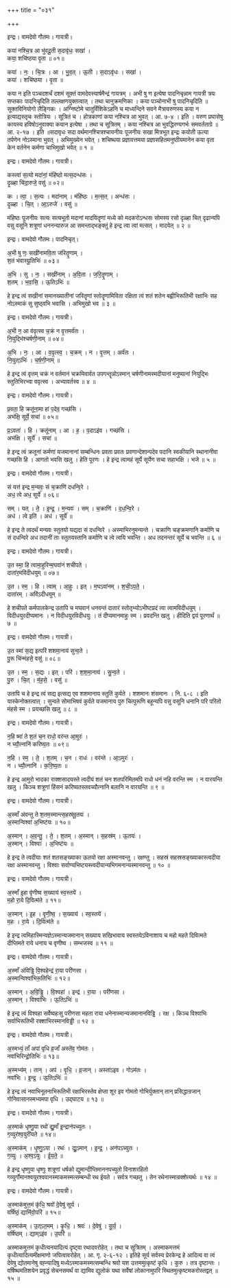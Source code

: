 +++
title = "०३१"

+++


इन्द्रः। वामदेवो गौतमः। गायत्री।

कया॑ नश्चि॒त्र आ भु॑वदू॒ती स॒दावृ॑धः॒ सखा॑ ।  
कया॒ शचि॑ष्ठया वृ॒ता ॥ ०१॥

कया॑ । नः॒ । चि॒त्रः । आ । भु॒व॒त् । ऊ॒ती । स॒दाऽवृ॑धः । सखा॑ ।  
कया॑ । शचि॑ष्ठया । वृ॒ता ॥

कया न इति पञ्चदशर्चं दशमं सूक्तं वामदेवस्यार्षमैन्द्रं गायत्रम् । अभी षु ण इत्येषा पादनिचृन्नाम गायत्री त्रयः सप्तकाः पादनिचृदिति तल्लक्षणयुक्तत्वात् । तथा चानुक्रमणिका । कया पञ्चोनाभी षु पादनिचृदिति ॥ सूक्तविनियोगो लैङ्गिकः । अग्निष्टोमे चातुर्विंशिकेऽहनि च माध्यन्दिने सवने मैत्रावरुणस्य कया न इत्याद्यस्तृचः स्तोत्रियः । सूत्रितं च । होत्रकाणां कया नश्चित्र आ भुवत् । आ. ७-४ । इति । वरुण प्रघासेषु कायस्य हविषोऽनुवाक्या कयान इत्येषा । तथा च सूत्रितम् । कया नश्चित्र आ भुवद्धिरण्यगर्भः समवर्तताग्रे ॥ आ. २-१७ । इति ॥सदावृधः सदा वर्थमानश्चित्रश्चायनीयः पूजनीयः सखा मित्रभूत इन्द्रः कयोती ऊत्या तर्पणेन नोऽस्माना भुवत् । अभिमुख्येन भवेत् । शचिष्थया प्रज्ञावत्तमया प्रज्ञासहितमनुष्ठीयमानेन कया वृता केन वर्तनेन कर्मणा चाभिमुखो भवेत् ॥ १ ॥

इन्द्रः। वामदेवो गौतमः। गायत्री।

कस्त्वा॑ स॒त्यो मदा॑नां॒ मंहि॑ष्ठो मत्स॒दन्ध॑सः ।  
दृ॒ळ्हा चि॑दा॒रुजे॒ वसु॑ ॥ ०२॥

कः । त्वा॒ । स॒त्यः । मदा॑नाम् । मंहि॑ष्ठः । म॒त्स॒त् । अन्ध॑सः ।  
दृ॒ळ्हा । चि॒त् । आ॒ऽरुजे॑ । वसु॑ ॥

मंहिष्ठः पूजनीयः सत्यः सत्यभूतो मदानां मादयितॄणां मध्ये को मदकरोऽन्धसः सोमस्य रसो दृळ्हा चित् दृढान्यपि वसु वसूनि शत्रूणां धननन्यारुज आ समन्ताद्भङ्क्तुं हे इन्द्र त्वा त्वां मत्सत् । मादयेत् ॥ २ ॥

इन्द्रः। वामदेवो गौतमः। पादनिचृत्।

अ॒भी षु णः॒ सखी॑नामवि॒ता ज॑रितॄ॒णाम् ।  
श॒तं भ॑वास्यू॒तिभिः॑ ॥ ०३॥

अ॒भि । सु । नः॒ । सखी॑नाम् । अ॒वि॒ता । ज॒रि॒तॄ॒णाम् ।  
श॒तम् । भ॒वा॒सि॒ । ऊ॒तिऽभिः॑ ॥

हे इन्द्र त्वं सखीनां समानख्यातीनां जरितॄणां स्तोतॄणामिविता रक्षिता त्वं शतं शतेन बह्वीभिरूतिभी रक्षाभिः सह नोऽस्माकं सु सुष्ठ्वभि भवासि । अभिमुखो भव ॥ ३ ॥

इन्द्रः। वामदेवो गौतमः। गायत्री।

अ॒भी न॒ आ व॑वृत्स्व च॒क्रं न वृ॒त्तमर्व॑तः ।  
नि॒युद्भि॑श्चर्षणी॒नाम् ॥ ०४॥

अ॒भि । नः॒ । आ । व॒वृ॒त्स्व॒ । च॒क्रम् । न । वृ॒त्तम् । अर्व॑तः ।  
नि॒युत्ऽभिः॑ । च॒र्ष॒णी॒नाम् ॥

हे इन्द्र त्वं वृत्तम् चक्रं न वर्तमानं चक्रमिवार्वत उपगन्तॄन्नोऽस्मान् चर्षणीनामस्मदीयानां मनुष्यानां नियुद्भिः स्तुतिभिरभ्या ववृत्स्व । अभ्यावर्तस्व ॥ ४ ॥

इन्द्रः। वामदेवो गौतमः। गायत्री।

प्र॒वता॒ हि क्रतू॑ना॒मा हा॑ प॒देव॒ गच्छ॑सि ।  
अभ॑क्षि॒ सूर्ये॒ सचा॑ ॥ ०५॥

प्र॒ऽवता॑ । हि । क्रतू॑नाम् । आ । ह॒ । प॒दाऽइ॑व । गच्छ॑सि ।  
अभ॑क्षि । सूर्ये॑ । सचा॑ ॥

हे इन्द्र त्वं क्रतूनां कर्मणां यजमानानां सम्बन्धिनः प्रवता प्रवतः प्रवणान्देशान्पदेव पदानि स्वकीयानि स्थानानीवा गच्छसि हि । आगतो भवसि खलु । हेति पूरणः । हे इन्द्र त्वामहं सूर्ये सूर्येण सचा सहाभक्षि । भजे ॥ ५ ॥

इन्द्रः। वामदेवो गौतमः। गायत्री।

सं यत्त॑ इन्द्र म॒न्यवः॒ सं च॒क्राणि॑ दधन्वि॒रे ।  
अध॒ त्वे अध॒ सूर्ये॑ ॥ ०६॥

सम् । यत् । ते॒ । इ॒न्द्र॒ । म॒न्यवः॑ । सम् । च॒क्राणि॑ । द॒ध॒न्वि॒रे ।  
अध॑ । त्वे इति॑ । अध॑ । सूर्ये॑ ॥

हे इन्द्र ते त्वदर्थं मन्यवः स्तुतयो यद्यदा सं दधन्विरे । अस्माभिरनुमन्यन्ते । चक्राणि चङ्क्रमणानि कर्माणि च सं दधन्विरे अध तदानीं ताः स्तुतयस्तानि कर्माणि च त्वे त्वयि भवन्ति । अध तदनन्तरं सूर्ये च भवन्ति ॥ ६ ॥

इन्द्रः। वामदेवो गौतमः। गायत्री।

उ॒त स्मा॒ हि त्वामा॒हुरिन्म॒घवा॑नं शचीपते ।  
दाता॑र॒मवि॑दीधयुम् ॥ ०७॥

उ॒त । स्म॒ । हि । त्वाम् । आ॒हुः । इत् । म॒घऽवा॑नम् । श॒ची॒ऽप॒ते॒ ।  
दाता॑रम् । अवि॑ऽदीधयुम् ॥

हे शचीपते कर्मपालकेन्द्र उतापि च मघवानं धनवन्तं दातारं स्तोतृभ्योऽभीष्टप्रदं त्वा त्वामविदीधयुम् । विदीधयुरदीप्यमानः । न विदीधयुरविदीधयुः । तं दीप्यमानमाहुः स्म । प्रवदन्ति खलु । हीदिति द्वयं पूरणार्थं ॥ ७ ॥

इन्द्रः। वामदेवो गौतमः। गायत्री।

उ॒त स्मा॑ स॒द्य इत्परि॑ शशमा॒नाय॑ सुन्व॒ते ।  
पु॒रू चि॑न्मंहसे॒ वसु॑ ॥ ०८॥

उ॒त । स्म॒ । स॒द्यः । इत् । परि॑ । श॒श॒मा॒नाय॑ । सु॒न्व॒ते ।  
पु॒रु । चि॒त् । मं॒ह॒से॒ । वसु॑ ॥

उतापि च हे इन्द्र त्वं सद्य इत्सद्य एव शशमानाय स्तुतिं कुर्वते । शशमानः शंसमानः । नि. ६-८ । इति यास्केनोक्तत्वात् । सुन्वते सोमाभिषवं कुर्वते यजमानाय पुरु चित्पुरूणि बहून्यपि वसु वसूनि धनानि परि परितो मंहसे स्म । प्रयच्छसि खलु ॥ ८ ॥

इन्द्रः। वामदेवो गौतमः। गायत्री।

न॒हि ष्मा॑ ते श॒तं च॒न राधो॒ वर॑न्त आ॒मुरः॑ ।  
न च्यौ॒त्नानि॑ करिष्य॒तः ॥ ०९॥

न॒हि । स्म॒ । ते॒ । श॒तम् । च॒न । राधः॑ । वर॑न्ते । आ॒ऽमुरः॑ ।  
न । च्यौ॒त्नानि॑ । क॒रि॒ष्य॒तः ॥

हे इन्द्र आमुरो भादका राक्शसादयस्ते त्वदीयं शतं चन शतपरिमितमपि राधो धनं नहि वरन्ति स्म । न वारयन्ति खलु । किञ्च शत्रूणां हिंसनं करिष्यतस्तवच्यौत्नानि बलानि न वारयन्ति ॥ ९ ॥

इन्द्रः। वामदेवो गौतमः। गायत्री।

अ॒स्माँ अ॑वन्तु ते श॒तम॒स्मान्त्स॒हस्र॑मू॒तयः॑ ।  
अ॒स्मान्विश्वा॑ अ॒भिष्ट॑यः ॥ १०॥

अ॒स्मान् । अ॒व॒न्तु॒ । ते॒ । श॒तम् । अ॒स्मान् । स॒हस्र॑म् । ऊ॒तयः॑ ।  
अ॒स्मान् । विश्वाः॑ । अ॒भिष्ट॑यः ॥

हे इन्द्र ते त्वदीयाः शतं शतसङ्ख्याका ऊतयो रक्षा अस्मानवन्तु । रक्षण्तु । सहस्रं सहस्रसङ्ख्याकास्त्वदीया रक्षा अस्मानवन्तु । विश्वाः सर्वाण्यभिष्टयस्त्वदीयान्यभिगमनान्यस्मानवन्तु ॥ १० ॥

इन्द्रः। वामदेवो गौतमः। गायत्री।

अ॒स्माँ इ॒हा वृ॑णीष्व स॒ख्याय॑ स्व॒स्तये॑ ।  
म॒हो रा॒ये दि॒वित्म॑ते ॥ ११॥

अ॒स्मान् । इ॒ह । वृ॒णी॒ष्व॒ । स॒ख्याय॑ । स्व॒स्तये॑ ।  
म॒हः । रा॒ये । दि॒वित्म॑ते ॥

हे इन्द्र त्वमिहास्मिन्यज्ञेऽस्मान्यजमानान् सख्याय सखिभावाय स्वस्तयेऽविनाशाय च महो महते दिवित्मते दीप्तिमते राये धनाय च वृणीष्व । सम्भजस्व ॥ ११ ॥

इन्द्रः। वामदेवो गौतमः। गायत्री।

अ॒स्माँ अ॑विड्ढि वि॒श्वहेन्द्र॑ रा॒या परी॑णसा ।  
अ॒स्मान्विश्वा॑भिरू॒तिभिः॑ ॥ १२॥

अ॒स्मान् । अ॒वि॒ड्ढि॒ । वि॒श्वहा॑ । इन्द्र॑ । रा॒या । परी॑णसा ।  
अ॒स्मान् । विश्वा॑भिः । ऊ॒तिऽभिः॑ ॥

हे इन्द्र त्वं विश्वहा सर्वेष्वहःसु परीणसा महता राया धनेनास्मान्यजमानानविड्ढि । रक्ष । किञ्च विश्वाभिः सर्वाभिरूतिभी रक्शाभिरस्मानविड्ढी ॥ १२ ॥

इन्द्रः। वामदेवो गौतमः। गायत्री।

अ॒स्मभ्यं॒ ताँ अपा॑ वृधि व्र॒जाँ अस्ते॑व॒ गोम॑तः ।  
नवा॑भिरिन्द्रो॒तिभिः॑ ॥ १३॥

अ॒स्मभ्य॑म् । तान् । अप॑ । वृ॒धि॒ । व्र॒जान् । अस्ता॑ऽइव । गोऽम॑तः ।  
नवा॑भिः । इ॒न्द्र॒ । ऊ॒तिऽभिः॑ ॥

हे इन्द्र त्वं नवाभिनूतनाभिरूतिभी रक्षाभिरस्तेव क्षेप्ता शूर इव गोमतो गोभिर्युक्तान् तान् प्रसिद्धान्रजान् गोनिवासानस्मभ्यमपा वृधि । उद्घाटय ॥ १३ ॥

इन्द्रः। वामदेवो गौतमः। गायत्री।

अ॒स्माकं॑ धृष्णु॒या रथो॑ द्यु॒माँ इ॒न्द्रान॑पच्युतः ।  
ग॒व्युर॑श्व॒युरी॑यते ॥ १४॥

अ॒स्माक॑म् । धृ॒ष्णु॒ऽया । रथः॑ । द्यु॒ऽमान् । इ॒न्द्र॒ । अन॑पऽच्युतः ।  
ग॒व्युः । अ॒श्व॒ऽयुः । ई॒य॒ते॒ ॥

हे इन्द्र धृष्णुया धृष्णुः शत्रूणां धर्षको द्युमान्दीप्तिमाननपच्युतो विनाशरहितो गव्युर्गोमानश्वयुरश्ववानस्माकमस्मत्सम्बन्धी रथ ईयते । सर्वत्र गच्छतु । तेन रथेनास्मान्रक्शेत्यर्थः ॥ १४ ॥

इन्द्रः। वामदेवो गौतमः। गायत्री।

अ॒स्माक॑मुत्त॒मं कृ॑धि॒ श्रवो॑ दे॒वेषु॑ सूर्य ।  
वर्षि॑ष्ठं॒ द्यामि॑वो॒परि॑ ॥ १५॥

अ॒स्माक॑म् । उ॒त्ऽत॒मम् । कृ॒धि॒ । श्रवः॑ । दे॒वेषु॑ । सू॒र्य॒ ।  
वर्षि॑ष्ठम् । द्याम्ऽइ॑व । उ॒परि॑ ॥

अस्माकमुत्तमं कृधीत्यनयादित्यं दृष्ट्वा रथादवरोहेत् । तथा च सूत्रितम् । अस्माकमत्तमं कृधीत्यादित्यमीक्षमाणो जपित्वावरोहेत् । आ. गृ. २-६-१२ । इतिहे सूर्य सर्वस्य प्रेरकेन्द्र हे आदित्य वा त्वं देवेषु द्योतमानेषु वह्न्यादिषु मध्येऽस्माकमस्मत्सम्बन्धि श्रवो यश उत्तममुत्कृष्टं कृधि । कुरु । तत्र दृष्टान्तः । वर्षिष्थमतिशयेन प्रवृद्धं सेचनसमर्थं वा द्यामिव द्युलोकं यथा सर्वेषां लोकानामुपरि स्थितमुत्कृष्टमकरोस्तद्वत् ॥ १५ ॥